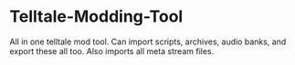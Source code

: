 # Telltale-Modding-Tool
All in one telltale mod tool. Can import scripts, archives, audio banks, and export these all too. Also imports all meta stream files.
